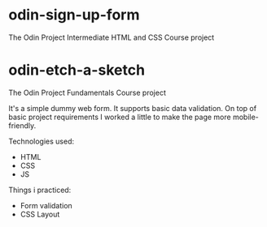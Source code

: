 # odin-sign-up-form
The Odin Project Intermediate HTML and CSS Course project
# odin-etch-a-sketch
The Odin Project Fundamentals Course project

It's a simple dummy web form. It supports basic data validation.
On top of basic project requirements I worked a little to make the page more mobile-friendly.

Technologies used:
- HTML
- CSS
- JS

Things i practiced:
- Form validation
- CSS Layout